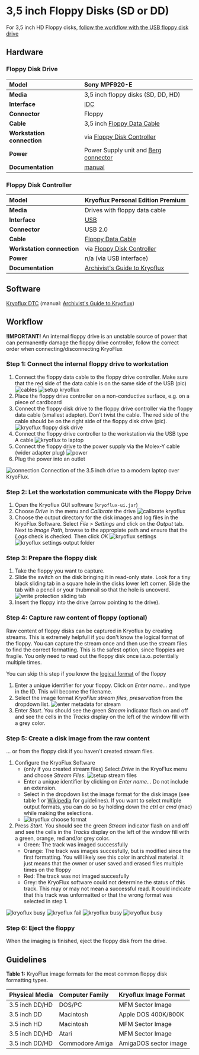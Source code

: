# 3,5 inch Floppy Disks (SD or DD)

For 3,5 inch HD Floppy disks, [follow the workflow with the USB floppy disk drive](3-5-inch-HD.md)

## Hardware

### Floppy Disk Drive

| **Model**                  | Sony MPF920-E                                                                                           |
| :------------------------- | :------------------------------------------------------------------------------------------------------ |
| **Media**                  | 3,5 inch floppy disks (SD, DD, HD)                                                                      |
| **Interface**              | [IDC](https://www.wikidata.org/wiki/Q374830)                                                            |
| **Connector**              | Floppy                                                                                                  |
| **Cable**                  | 3,5 inch [Floppy Data Cable](https://www.computerhope.com/jargon/f/flopcabl.htm)                        |
| **Workstation connection** | via [Floppy Disk Controller](https://www.wikidata.org/wiki/Q741867)                                     |
| **Power**                  | Power Supply unit and [Berg connector](https://www.wikidata.org/wiki/Q16951277)                         |
| **Documentation**          | [manual](http://www.vintagecomputer.net/fjkraan/comp/divcomp/doc/YE_Data_YD-380_5.25inchHHHDFloppy.pdf) |

### Floppy Disk Controller

| **Model**                  | Kryoflux Personal Edition Premium                                                                          |
| :------------------------- | :--------------------------------------------------------------------------------------------------------- |
| **Media**                  | Drives with floppy data cable                                                                              |
| **Interface**              | [USB](https://www.wikidata.org/wiki/Q42378)                                                                |
| **Connector**              | USB 2.0                                                                                                    |
| **Cable**                  | [Floppy Data Cable](https://www.computerhope.com/jargon/f/flopcabl.htm)                                    |
| **Workstation connection** | via [Floppy Disk Controller](https://www.wikidata.org/wiki/Q741867)                                        |
| **Power**                  | n/a (via USB interface)                                                                                    |
| **Documentation**          | [Archivist's Guide to Kryoflux](https://github.com/archivistsguidetokryoflux/archivists-guide-to-kryoflux) |

## Software

[Kryoflux DTC](https://www.kryoflux.com/?page=download) (manual: [Archivist's Guide to Kryoflux](https://github.com/archivistsguidetokryoflux/archivists-guide-to-kryoflux))

## Workflow

**!IMPORTANT!** An internal floppy drive is an unstable source of power that can permanently damage the floppy drive controller, follow the correct order when connecting/disconnecting KryoFlux

### Step 1: Connect the internal floppy drive to workstation

1. Connect the floppy data cable to the floppy drive controller. Make sure that the red side of the data cable is on the same side of the USB (pic)
   ![cables](images/floppy/floppy_power_data_cable.png)
   ![setup kryoflux](images/kryoflux/kryoflux_board.JPG)
2. Place the floppy drive controller on a non-conductive surface, e.g. on a piece of cardboard
3. Connect the floppy disk drive to the floppy drive controller via the floppy data cable (smallest adapter). Don't twist the cable. The red side of the cable should be on the right side of the floppy disk drive (pic).
   ![kryoflux floppy disk drive](images/kryoflux/kryoflux_FDD_3_5.JPG)
4. Connect the floppy drive controller to the workstation via the USB type A cable
   ![kryoflux to laptop](images/kryoflux/kryoflux_laptop.JPG)
5. Connect the floppy drive to the power supply via the Molex-Y cable (wider adapter plug)
   ![power](images/floppy/3_5_aansluiting.JPG)
6. Plug the power into an outlet

![connection](images/floppy/opstelling_3_5_1.JPG)
Connection of the 3.5 inch drive to a modern laptop over KryoFlux.

### Step 2: Let the workstation communicate with the Floppy Drive

1. Open the Kryoflux GUI software (`kryoflux-ui.jar`)
2. Choose _Drive_ in the menu and _Calibrate_ the drive
   ![calibrate kryoflux](images/kryoflux/kryoflux_calibrate.png)
3. Choose the output directory for the disk images and log files in the KryoFlux Software. Select _File_ > _Settings_ and click on the _Output_ tab. Next to _Image Path_, browse to the appropiate path and ensure that the _Logs_ check is checked. Then click _OK_
   ![kryoflux settings](images/kryoflux/kryoflux_settings.png)
   ![kryoflux settings output folder](images/kryoflux/kroyflux_settings_output.png)

### Step 3: Prepare the floppy disk

1. Take the floppy you want to capture.
2. Slide the switch on the disk bringing it in read-only state. Look for a tiny black sliding tab in a square hole in the disks lower left corner. Slide the tab with a pencil or your thubmnail so that the hole is uncoverd.
   ![write protection sliding tab](images/floppy/floppy_anatomy.jpg)
3. Insert the floppy into the drive (arrow pointing to the drive).

### Step 4: Capture raw content of floppy (optional)

Raw content of floppy disks can be captured in Kryoflux by creating streams. This is extremely helpfull if you don't know the logical format of the floppy. You can capture the stream once and then use the stream files to find the correct formatting. This is the safest option, since floppies are fragile. You only need to read out the floppy disk once i.s.o. potentially multiple times.

You can skip this step if you know the [logical format](https://github.com/archivistsguidetokryoflux/archivists-guide-to-kryoflux/blob/master/2%20PART%20TWO%20In-Depth/Disk-Image-Formats.md) of the floppy

1. Enter a unique identifier for your floppy. Click on _Enter name..._ and type in the ID. This will become the filename.
2. Select the image format _KryoFlux stream files, preservation_ from the dropdown list.
   ![enter metadata for stream](images/kryoflux/kryoflux_setup_capture.png)
3. Enter _Start_. You should see the green _Stream_ indicator flash on and off and see the cells in the _Tracks_ display on the left of the window fill with a grey color.

### Step 5: Create a disk image from the raw content

... or from the floppy disk if you haven't created stream files.

1. Configure the KryoFlux Software
   - (only if you created stream files) Select _Drive_ in the KryoFlux menu and choose _Stream Files_.
     ![setup stream files](images/kryoflux/kryoflux_settings_stream.png)
   - Enter a unique identifier by clicking on _Enter name..._ Do not include an extension.
   - Select in the dropdown list the image format for the disk image (see table 1 or [Wikipedia](https://en.wikipedia.org/wiki/List_of_floppy_disk_formats#Logical_formats) for guidelines). If you want to select multiple output formats, you can do so by holding down the _ctrl_ or _cmd_ (mac) while making the selections.
   - ![kryoflux choose format](images/kryoflux/kryoflux_choose_format.png)
2. Press _Start_. You should see the green _Stream_ indicator flash on and off and see the cells in the _Tracks_ display on the left of the window fill with a green, orange, red and/or grey color.
   - Green: The track was imaged successfully
   - Orange: The track was images succesfully, but is modified since the first formatting. You will likely see this color in archival material. It just means that the owner or user saved and erased files multiple times on the floppy
   - Red: The track was not imaged succesfully
   - Grey: the KryoFlux software could not determine the status of this track. This may or may not mean a successful read. It could indicate that this track was unformatted or that the wrong format was selected in step 1.
  
![kryoflux busy](images/kryoflux/kryoflux_busy.png)
![kryoflux fail](images/kryoflux/kryoflux_geen_success.png)
![kryoflux busy](images/kryoflux/kryoflux_success.png)
![kryoflux busy](images/kryoflux/kryoflux_modified.png)

### Step 6: Eject the floppy

When the imaging is finished, eject the floppy disk from the drive.

## Guidelines

**Table 1:** KryoFlux image formats for the most common floppy disk formatting types.

| Physical Media | Computer Family | Kryoflux Image Format |
| :------------- | :-------------- | :-------------------- |
| 3.5 inch DD/HD | DOS/PC          | MFM Sector Image      |
| 3.5 inch DD    | Macintosh       | Apple DOS 400K/800K   |
| 3.5 inch HD    | Macintosh       | MFM Sector Image      |
| 3.5 inch DD/HD | Atari           | MFM Sector Image      |
| 3.5 inch DD/HD | Commodore Amiga | AmigaDOS sector image |
